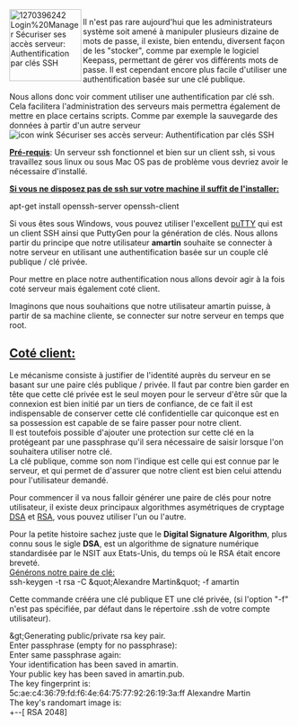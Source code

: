
<img src="/blog/wp-content/uploads/image/articles/1270396242_Login%20Manager.png" alt="1270396242 Login%20Manager Sécuriser ses accès serveur: Authentification par clés SSH" width="128" height="128" align="left" title="Sécuriser ses accès serveur: Authentification par clés SSH" />

Il n'est pas rare aujourd'hui que les administrateurs système soit amené à manipuler plusieurs dizaine de mots de passe, il existe, bien entendu, diversent façon de les "stocker", comme par exemple le logiciel Keepass, permettant de gérer vos différents mots de passe. Il est cependant encore plus facile d'utiliser une authentification basée sur une clé publique.

Nous allons donc voir comment utiliser une authentification par clé ssh.
Cela facilitera l'administration des serveurs mais permettra également de mettre en place certains scripts. Comme par exemple la sauvegarde des données à partir d'un autre serveur <img src="http://old-blog.elao.dev/wp-includes/images/smilies/icon_wink.gif" alt="icon wink Sécuriser ses accès serveur: Authentification par clés SSH" class="wp-smiley" title="Sécuriser ses accès serveur: Authentification par clés SSH" />

<span style="text-decoration: underline;"><strong>Pré-requis</strong></span>: Un serveur ssh fonctionnel et bien sur un client ssh, si vous travaillez sous linux ou sous Mac OS pas de problème vous devriez avoir le nécessaire d'installé.

<span style="text-decoration: underline;"><strong>Si vous ne disposez pas de ssh sur votre machine il suffit de l'installer:</strong></span>

<div class="codecolorer-container bash vibrant" style="overflow:auto;white-space:nowrap;width:100%;">
  <div class="bash codecolorer">
    <span class="kw2">apt-get install</span> openssh-server openssh-client
  </div>
</div>

Si vous êtes sous Windows, vous pouvez utiliser l'excellent <a title="puTTY" href="http://www.chiark.greenend.org.uk/~sgtatham/putty/download.html" target="_blank">puTTY</a> qui est un client SSH ainsi que PuttyGen pour la génération de clés.
Nous allons partir du principe que notre utilisateur **amartin** souhaite se connecter à notre serveur en utilisant une authentification basée sur un couple clé publique / clé privée.

Pour mettre en place notre authentification nous allons devoir agir à la fois coté serveur mais également coté client.

<div>
  Imaginons que nous souhaitions que notre utilisateur amartin puisse, à partir de sa machine cliente, se connecter sur notre serveur en temps que root.
</div>

## <span style="text-decoration: underline;">Coté client:</span>

<div>
  Le mécanisme consiste à justifier de l'identité auprès du serveur en se basant sur une paire clés publique / privée. Il faut par contre bien garder en tête que cette clé privée est le seul moyen pour le serveur d'être sûr que la connexion est bien initié par un tiers de confiance, de ce fait il est indispensable de conserver cette clé confidentielle car quiconque est en sa possession est capable de se faire passer pour notre client.<br /> Il est toutefois possible d'ajouter une protection sur cette clé en la protégeant par une passphrase qu'il sera nécessaire de saisir lorsque l'on souhaitera utiliser notre clé.
</div>

<div>
  La clé publique, comme son nom l'indique est celle qui est connue par le serveur, et qui permet de d'assurer que notre client est bien celui attendu pour l'utilisateur demandé.
</div>

<div>
  <p>
    Pour commencer il va nous falloir générer une paire de clés pour notre utilisateur, il existe deux principaux algorithmes asymétriques de cryptage <a href="http://fr.wikipedia.org/wiki/Digital_Signature_Algorithm">DSA</a> et <a href="http://fr.wikipedia.org/wiki/Rivest_Shamir_Adleman">RSA</a>, vous pouvez utiliser l'un ou l'autre.
  </p>
</div>

<div>
  Pour la petite histoire sachez juste que le <strong>Digital Signature Algorithm</strong>, plus connu sous le sigle <strong>DSA</strong>, est un algorithme de signature numérique standardisée par le NSIT aux Etats-Unis, du temps où le RSA était encore breveté.
</div>




<div>
  <span style="text-decoration: underline;">Générons notre paire de clé:</span>
</div>

<div>
  <div class="codecolorer-container bash vibrant" style="overflow:auto;white-space:nowrap;width:100%;">
    <div class="bash codecolorer">
      <span class="kw2">ssh-keygen</span> <span class="re5">-t</span> rsa <span class="re5">-C</span> <span class="sy0">&</span>quot;Alexandre Martin<span class="sy0">&</span>quot; <span class="re5">-f</span> amartin
    </div>
  </div>
</div>

Cette commande crééra une clé publique ET une clé privée, (si l'option "-f" n'est pas spécifiée, par défaut dans le répertoire .ssh de votre compte utilisateur).

<div class="codecolorer-container bash vibrant" style="overflow:auto;white-space:nowrap;width:100%;">
  <div class="bash codecolorer">
    <span class="sy0">&</span>gt;Generating public<span class="sy0">/</span>private rsa key pair.<br /> Enter passphrase <span class="br0">&#40;</span>empty <span class="kw1">for</span> no passphrase<span class="br0">&#41;</span>:<br /> Enter same passphrase again:<br /> Your identification has been saved <span class="kw1">in</span> amartin.<br /> Your public key has been saved <span class="kw1">in</span> amartin.pub.<br /> The key fingerprint is:<br /> 5c:ae:c4:<span class="nu0">36</span>:<span class="nu0">79</span>:fd:f6:4e:<span class="nu0">64</span>:<span class="nu0">75</span>:<span class="nu0">77</span>:<span class="nu0">92</span>:<span class="nu0">26</span>:<span class="nu0">19</span>:3a:ff Alexandre Martin<br /> The key<span class="st_h">'s randomart image is:<br /> +--[ RSA 2048]